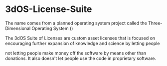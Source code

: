 # 3dOS-License-Suite

The name comes from a planned operating system project called the Three-Dimensional Operating System ()

The 3dOS Suite of Licenses are custom asset licenses that is focused on encouraging further expansion of knowledge and science by letting people

not letting people make money off the software by means other than donations. It also doesn't let people use the code in proprietary software.
